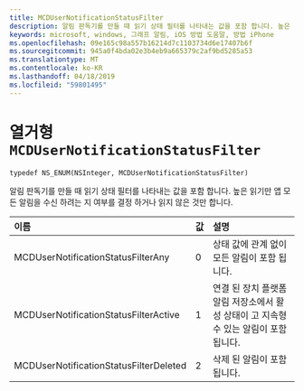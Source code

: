 ```yaml
---
title: MCDUserNotificationStatusFilter
description: 알림 판독기를 만들 때 읽기 상태 필터를 나타내는 값을 포함 합니다. 높은 읽기만 앱 모든 알림을 수신 하려는 지 여부를 결정 하거나 읽지 않은 것만 합니다.
keywords: microsoft, windows, 그래프 알림, iOS 방법 도움말, 방법 iPhone
ms.openlocfilehash: 09e165c98a557b16214d7c1103734d6e17407b6f
ms.sourcegitcommit: 945a0f4bda02e3b4eb9a665379c2af9bd5285a53
ms.translationtype: MT
ms.contentlocale: ko-KR
ms.lasthandoff: 04/18/2019
ms.locfileid: "59801495"
---
```

# <a name="enum-mcdusernotificationstatusfilter"></a>열거형 `MCDUserNotificationStatusFilter`

```
typedef NS_ENUM(NSInteger, MCDUserNotificationStatusFilter)
```

알림 판독기를 만들 때 읽기 상태 필터를 나타내는 값을 포함 합니다. 높은 읽기만 앱 모든 알림을 수신 하려는 지 여부를 결정 하거나 읽지 않은 것만 합니다. 

|이름 | 값 | 설명 |
|:-- |:-- |:-- |
|   MCDUserNotificationStatusFilterAny | 0| 상태 값에 관계 없이 모든 알림이 포함 됩니다. |
|   MCDUserNotificationStatusFilterActive |1| 연결 된 장치 플랫폼 알림 저장소에서 활성 상태이 고 지속형 수 있는 알림이 포함 됩니다. |
|   MCDUserNotificationStatusFilterDeleted | 2| 삭제 된 알림이 포함 됩니다.|